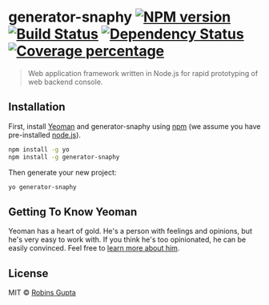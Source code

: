 # generator-snaphy [![NPM version][npm-image]][npm-url] [![Build Status][travis-image]][travis-url] [![Dependency Status][daviddm-image]][daviddm-url] [![Coverage percentage][coveralls-image]][coveralls-url]
> Web application framework written in Node.js for rapid prototyping of web backend console.

## Installation

First, install [Yeoman](http://yeoman.io) and generator-snaphy using [npm](https://www.npmjs.com/) (we assume you have pre-installed [node.js](https://nodejs.org/)).

```bash
npm install -g yo
npm install -g generator-snaphy
```

Then generate your new project:

```bash
yo generator-snaphy
```

## Getting To Know Yeoman

Yeoman has a heart of gold. He&#39;s a person with feelings and opinions, but he&#39;s very easy to work with. If you think he&#39;s too opinionated, he can be easily convinced. Feel free to [learn more about him](http://yeoman.io/).

## License

MIT © [Robins Gupta]()


[npm-image]: https://badge.fury.io/js/generator-snaphy.svg
[npm-url]: https://npmjs.org/package/generator-snaphy
[travis-image]: https://travis-ci.org/snaphy/generator-snaphy.svg?branch=master
[travis-url]: https://travis-ci.org/snaphy/generator-snaphy
[daviddm-image]: https://david-dm.org/snaphy/generator-snaphy.svg?theme=shields.io
[daviddm-url]: https://david-dm.org/snaphy/generator-snaphy
[coveralls-image]: https://coveralls.io/repos/snaphy/generator-snaphy/badge.svg
[coveralls-url]: https://coveralls.io/r/snaphy/generator-snaphy
